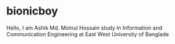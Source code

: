 # bionicboy
Hello, I am Ashik Md. Moinul Hossain study in Information and Communication Engineering at East West University of Banglade
